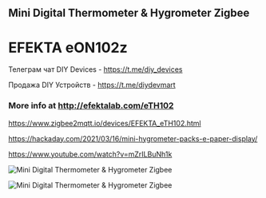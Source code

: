 ## Mini Digital Thermometer & Hygrometer Zigbee

# EFEKTA eON102z

Телеграм чат DIY Devices - https://t.me/diy_devices

Продажа DIY Устройств - https://t.me/diydevmart


### More info at http://efektalab.com/eTH102

https://www.zigbee2mqtt.io/devices/EFEKTA_eTH102.html

https://hackaday.com/2021/03/16/mini-hygrometer-packs-e-paper-display/

https://www.youtube.com/watch?v=mZrILBuNh1k



![Mini Digital Thermometer & Hygrometer Zigbee](https://github.com/smartboxchannel/Mini-Digital-Thermometer-Hygrometer-Zigbee/blob/main/IMAGES/eON102z%20300.png) 

![Mini Digital Thermometer & Hygrometer Zigbee](https://github.com/smartboxchannel/Mini-Digital-Thermometer-Hygrometer-Zigbee/blob/main/IMAGES/eON102zb%20300.png) 


